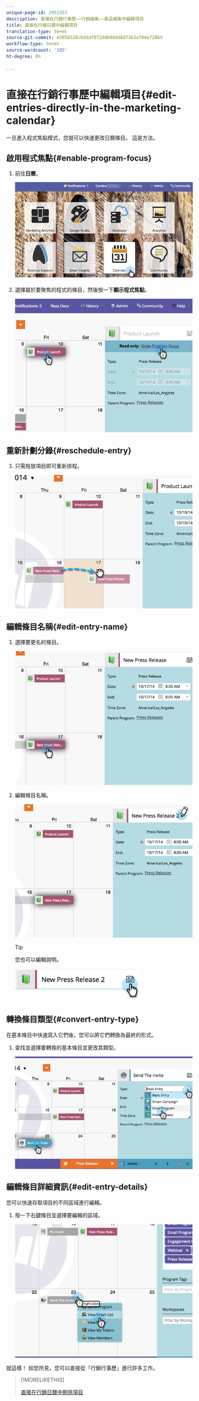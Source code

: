 ```yaml
---
unique-page-id: 2953352
description: 直接在行銷行事歷——行銷檔案——產品檔案中編輯項目
title: 直接在行銷日曆中編輯項目
translation-type: tm+mt
source-git-commit: e5050328cbddaf072dd60ddd8d7363a704e720b5
workflow-type: tm+mt
source-wordcount: '185'
ht-degree: 0%

---
```



# 直接在行銷行事歷中編輯項目{#edit-entries-directly-in-the-marketing-calendar}

一旦進入程式焦點模式，您就可以快速更改日曆條目。 這是方法。

## 啟用程式焦點{#enable-program-focus}

1. 前往&#x200B;**日曆**。

   ![](assets/2017-05-10-15-30-47-3.png)

1. 選擇屬於要聚焦的程式的條目，然後按一下&#x200B;**顯示程式焦點**。

   ![](assets/image2014-10-20-13-3a16-3a7.png)

## 重新計劃分錄{#reschedule-entry}

1. 只需拖放項目即可重新排程。

   ![](assets/image2014-10-20-13-3a16-3a18.png)

## 編輯條目名稱{#edit-entry-name}

1. 選擇要更名的條目。

   ![](assets/image2014-10-20-13-3a16-3a31.png)

1. 編輯條目名稱。

   ![](assets/image2014-10-20-13-3a16-3a42.png)

   >[!TIP]
   >
   >您也可以編輯說明。
   >
   >![](assets/image2014-10-20-13-3a16-3a56.png)

## 轉換條目類型{#convert-entry-type}

在基本條目中快速寫入它們後，您可以將它們轉換為最終的形式。

1. 查找並選擇要轉換的基本條目並更改其類型。

   ![](assets/image2014-10-20-13-3a18-3a38.png)

## 編輯條目詳細資訊{#edit-entry-details}

您可以快速存取項目的不同區域進行編輯。

1. 按一下右鍵條目並選擇要編輯的區域。

   ![](assets/image2014-10-20-13-3a18-3a48.png)

就這樣！ 如您所見，您可以直接從「行銷行事歷」進行許多工作。

>[!MORELIKETHIS]
>
>[直接在行銷日曆中刪除項目](/help/marketo/product-docs/core-marketo-concepts/marketing-calendar/working-with-the-calendar/delete-entries-directly-in-the-marketing-calendar.md)
